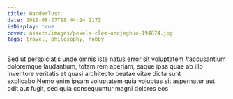 ```yaml
---
title: Wanderlust
date: 2019-08-27T18:44:24.217Z
isDisplay: true
cover: assets/images/pexels-clem-onojeghuo-194074.jpg
tags: travel, philosophy, hobby
---
```

Sed ut perspiciatis unde omnis iste natus error sit voluptatem #accusantium doloremque laudantium, totam rem aperiam, eaque ipsa quae ab illo inventore veritatis et quasi architecto beatae vitae dicta sunt explicabo.Nemo enim ipsam voluptatem quia voluptas sit aspernatur aut odit aut fugit, sed quia consequuntur magni dolores eos 